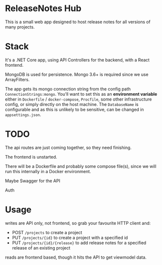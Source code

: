# ReleaseNotes Hub

This is a small web app designed to host release notes for all versions of many projects.

# Stack

It's a .NET Core app, using API Controllers for the backend, with a React frontend.

MongoDB is used for persistence. Mongo 3.6+ is required since we use ArrayFilters.

The app gets its mongo connection string from the config path `ConnectionStrings:mongo`. You'll want to set this as an **environment variable** either in `Dockerfile` / `docker-compose`, `Procfile`, some other infrastructure config, or simply directly on the host machine. The `DatabaseName` is configurable and as this is unlikely to be sensitive, can be changed in `appsettings.json`.

# TODO

The api routes are just coming together, so they need finishing.

The frontend is unstarted.

There will be a Dockerfile and probably some compose file(s), since we will run this internally in a Docker environment.

Maybe Swagger for the API

Auth

# Usage

writes are API only, not frontend, so grab your favourite HTTP client and:

- POST `/projects` to create a project
- PUT `/projects/{id}` to create a project with a specified id
- PUT `/projects/{id}/{release}` to add release notes for a specified release of an existing project

reads are frontend based, though it hits the API to get viewmodel data.
